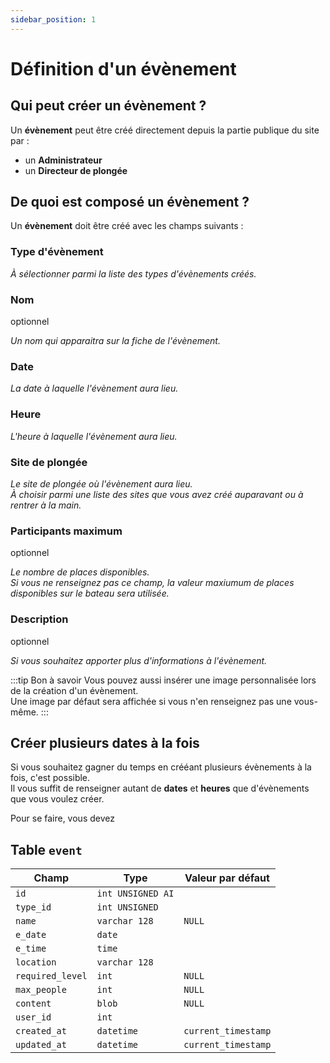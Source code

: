 ```yaml
---
sidebar_position: 1
---
```


# Définition d'un évènement

## Qui peut créer un évènement ?

Un **évènement** peut être créé directement depuis la partie publique du site par :
- un **Administrateur**
- un **Directeur de plongée**

## De quoi est composé un évènement ?

Un **évènement** doit être créé avec les champs suivants :

### Type d'évènement
_À sélectionner parmi la liste des types d'évènements créés._

### Nom
<span class='grayed'>optionnel</span>

_Un nom qui apparaitra sur la fiche de l'évènement._

### Date
_La date à laquelle l'évènement aura lieu._

### Heure
_L'heure à laquelle l'évènement aura lieu._

### Site de plongée
_Le site de plongée où l'évènement aura lieu.<br/>À choisir parmi une liste des sites que vous avez créé auparavant ou à rentrer à la main._

### Participants maximum
<span class='grayed'>optionnel</span>

_Le nombre de places disponibles.<br/>Si vous ne renseignez pas ce champ, la valeur maxiumum de places disponibles sur le bateau sera utilisée._

### Description
<span class='grayed'>optionnel</span>

_Si vous souhaitez apporter plus d'informations à l'évènement._

:::tip Bon à savoir
Vous pouvez aussi insérer une image personnalisée lors de la création d'un évènement.<br/>
Une image par défaut sera affichée si vous n'en renseignez pas une vous-même.
:::

## Créer plusieurs dates à la fois

Si vous souhaitez gagner du temps en crééant plusieurs évènements à la fois, c'est possible.<br/>
Il vous suffit de renseigner autant de **dates** et **heures** que d'évènements que vous voulez créer.

Pour se faire, vous devez

## Table `event`

| Champ            | Type              | Valeur par défaut   |
| ---------------- | ----------------- | ------------------- |
| `id`             | `int UNSIGNED AI` |                     |
| `type_id`        | `int UNSIGNED`    |                     |
| `name`           | `varchar 128`     | `NULL`              |
| `e_date`         | `date`            |                     |
| `e_time`         | `time`            |                     |
| `location`       | `varchar 128`     |                     |
| `required_level` | `int`             | `NULL`              |
| `max_people`     | `int`             | `NULL`              |
| `content`        | `blob`            | `NULL`              |
| `user_id`        | `int`             |                     |
| `created_at`     | `datetime`        | `current_timestamp` |
| `updated_at`     | `datetime`        | `current_timestamp` |